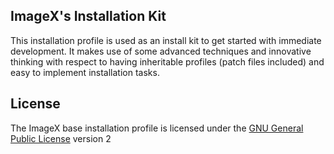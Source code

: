 ## ImageX's Installation Kit

This installation profile is used as an install kit to get started with immediate development. It makes use of some advanced techniques and innovative thinking with respect to having inheritable profiles (patch files included) and easy to implement installation tasks.

## License

The ImageX base installation profile is licensed under the [GNU General Public License](http://www.gnu.org/licenses/gpl-2.0.html) version 2
